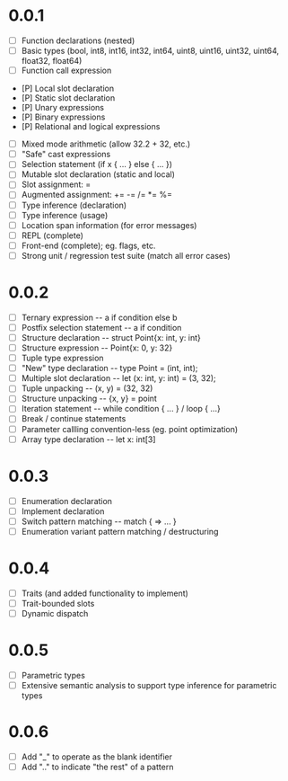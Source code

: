 # 0.0.1
 - [ ] Function declarations (nested)
 - [ ] Basic types (bool, int8, int16, int32, int64, uint8, uint16, uint32, uint64, float32, float64)
 - [ ] Function call expression
 - [P] Local slot declaration
 - [P] Static slot declaration
 - [P] Unary expressions
 - [P] Binary expressions
 - [P] Relational and logical expressions
 - [ ] Mixed mode arithmetic (allow 32.2 + 32, etc.)
 - [ ] "Safe" cast expressions
 - [ ] Selection statement (if x { ... } else { ... })
 - [ ] Mutable slot declaration (static and local)
 - [ ] Slot assignment: =
 - [ ] Augmented assignment: += -= /= *= %=
 - [ ] Type inference (declaration)
 - [ ] Type inference (usage)
 - [ ] Location span information (for error messages)
 - [ ] REPL (complete)
 - [ ] Front-end (complete); eg. flags, etc.
 - [ ] Strong unit / regression test suite (match all error cases)

# 0.0.2
 - [ ] Ternary expression -- a if condition else b
 - [ ] Postfix selection statement -- a if condition
 - [ ] Structure declaration -- struct Point{x: int, y: int}
 - [ ] Structure expression -- Point{x: 0, y: 32}
 - [ ] Tuple type expression
 - [ ] "New" type declaration -- type Point = (int, int);
 - [ ] Multiple slot declaration -- let (x: int, y: int) = (3, 32);
 - [ ] Tuple unpacking -- (x, y) = (32, 32)
 - [ ] Structure unpacking -- {x, y} = point
 - [ ] Iteration statement -- while condition { ... } / loop { ...}
 - [ ] Break / continue statements
 - [ ] Parameter callling convention-less (eg. point optimization)
 - [ ] Array type declaration -- let x: int[3]

# 0.0.3
 - [ ] Enumeration declaration
 - [ ] Implement declaration
 - [ ] Switch pattern matching -- match <expression> { <constant> => ... }
 - [ ] Enumeration variant pattern matching / destructuring

# 0.0.4
 - [ ] Traits (and added functionality to implement)
 - [ ] Trait-bounded slots
 - [ ] Dynamic dispatch

# 0.0.5
 - [ ] Parametric types
 - [ ] Extensive semantic analysis to support type inference for parametric types

# 0.0.6
 - [ ] Add "_" to operate as the blank identifier
 - [ ] Add ".." to indicate "the rest" of a pattern
